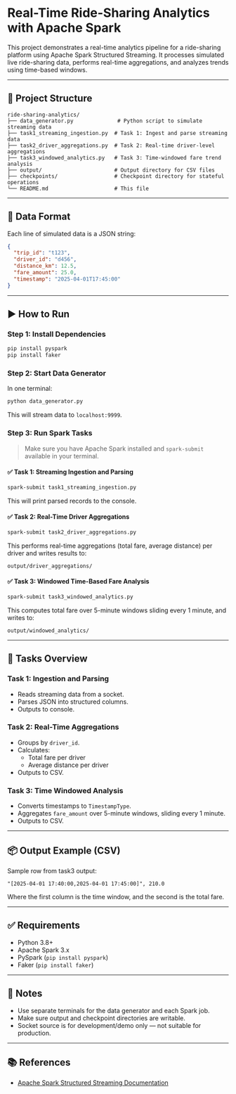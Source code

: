 # Real-Time Ride-Sharing Analytics with Apache Spark

This project demonstrates a real-time analytics pipeline for a ride-sharing platform using Apache Spark Structured Streaming. It processes simulated live ride-sharing data, performs real-time aggregations, and analyzes trends using time-based windows.

---

## 📁 Project Structure

```
ride-sharing-analytics/
├── data_generator.py              # Python script to simulate streaming data
├── task1_streaming_ingestion.py  # Task 1: Ingest and parse streaming data
├── task2_driver_aggregations.py  # Task 2: Real-time driver-level aggregations
├── task3_windowed_analytics.py   # Task 3: Time-windowed fare trend analysis
├── output/                       # Output directory for CSV files
├── checkpoints/                  # Checkpoint directory for stateful operations
└── README.md                     # This file
```

---

## 🧪 Data Format
Each line of simulated data is a JSON string:
```json
{
  "trip_id": "t123",
  "driver_id": "d456",
  "distance_km": 12.5,
  "fare_amount": 25.0,
  "timestamp": "2025-04-01T17:45:00"
}
```

---

## ▶️ How to Run

### Step 1: Install Dependencies
```bash
pip install pyspark
pip install faker
```

### Step 2: Start Data Generator
In one terminal:
```bash
python data_generator.py
```

This will stream data to `localhost:9999`.

### Step 3: Run Spark Tasks

> Make sure you have Apache Spark installed and `spark-submit` available in your terminal.

#### ✅ Task 1: Streaming Ingestion and Parsing
```bash
spark-submit task1_streaming_ingestion.py
```
This will print parsed records to the console.

#### ✅ Task 2: Real-Time Driver Aggregations
```bash
spark-submit task2_driver_aggregations.py
```
This performs real-time aggregations (total fare, average distance) per driver and writes results to:
```
output/driver_aggregations/
```

#### ✅ Task 3: Windowed Time-Based Fare Analysis
```bash
spark-submit task3_windowed_analytics.py
```
This computes total fare over 5-minute windows sliding every 1 minute, and writes to:
```
output/windowed_analytics/
```

---

## 📝 Tasks Overview

### Task 1: Ingestion and Parsing
- Reads streaming data from a socket.
- Parses JSON into structured columns.
- Outputs to console.

### Task 2: Real-Time Aggregations
- Groups by `driver_id`.
- Calculates:
  - Total fare per driver
  - Average distance per driver
- Outputs to CSV.

### Task 3: Time Windowed Analysis
- Converts timestamps to `TimestampType`.
- Aggregates `fare_amount` over 5-minute windows, sliding every 1 minute.
- Outputs to CSV.

---

## 📦 Output Example (CSV)
Sample row from task3 output:
```
"[2025-04-01 17:40:00,2025-04-01 17:45:00]", 210.0
```
Where the first column is the time window, and the second is the total fare.

---

## ✅ Requirements
- Python 3.8+
- Apache Spark 3.x
- PySpark (`pip install pyspark`)
- Faker (`pip install faker`)

---

## 📌 Notes
- Use separate terminals for the data generator and each Spark job.
- Make sure output and checkpoint directories are writable.
- Socket source is for development/demo only — not suitable for production.

---


## 📚 References
- [Apache Spark Structured Streaming Documentation](https://spark.apache.org/docs/latest/structured-streaming-programming-guide.html)

